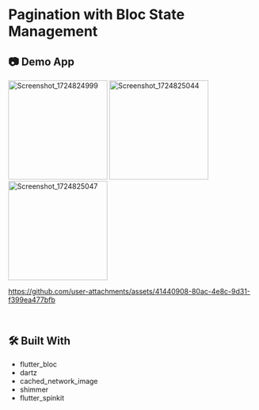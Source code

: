# Pagination with Bloc State Management

## :camera: Demo App
<img src="https://github.com/user-attachments/assets/77bacff3-9ba3-4c02-a031-7226d41ce5dc" alt="Screenshot_1724824999" width="200">
<img src="https://github.com/user-attachments/assets/9a952f14-becb-4a78-80db-7bcbe87aed86" alt="Screenshot_1724825044" width="200">
<img src="https://github.com/user-attachments/assets/a2cf7979-dbd1-430f-b8b7-940b218410fa" alt="Screenshot_1724825047" width="200">

https://github.com/user-attachments/assets/41440908-80ac-4e8c-9d31-f399ea477bfb

<br>

## :hammer_and_wrench: Built With
- flutter_bloc
- dartz
- cached_network_image
- shimmer
- flutter_spinkit

